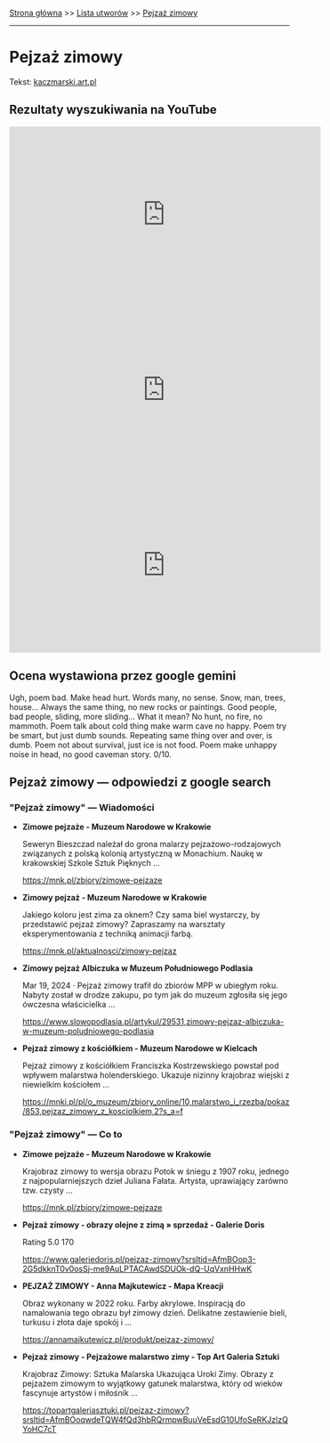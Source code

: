 [Strona główna](../index.md) >> [Lista utworów](../list.md) >> [Pejzaż zimowy](409.md)

---

# Pejzaż zimowy

Tekst: [kaczmarski.art.pl](https://www.kaczmarski.art.pl/tworczosc/wiersze/pejzaz-zimowy/)

## Rezultaty wyszukiwania na YouTube

<iframe width="560" height="315" src="https://www.youtube.com/embed/xDxAR_JYAL4?si=IdontcarewhotheIRSsendsImnotpayingtaxes" title="YouTube video player" frameborder="0" allow="accelerometer; autoplay; clipboard-write; encrypted-media; gyroscope; picture-in-picture; web-share" referrerpolicy="strict-origin-when-cross-origin" allowfullscreen></iframe>

<iframe width="560" height="315" src="https://www.youtube.com/embed/Mx0f6O0HbbY?si=IdontcarewhotheIRSsendsImnotpayingtaxes" title="YouTube video player" frameborder="0" allow="accelerometer; autoplay; clipboard-write; encrypted-media; gyroscope; picture-in-picture; web-share" referrerpolicy="strict-origin-when-cross-origin" allowfullscreen></iframe>

<iframe width="560" height="315" src="https://www.youtube.com/embed/NhqFNFFa-1g?si=IdontcarewhotheIRSsendsImnotpayingtaxes" title="YouTube video player" frameborder="0" allow="accelerometer; autoplay; clipboard-write; encrypted-media; gyroscope; picture-in-picture; web-share" referrerpolicy="strict-origin-when-cross-origin" allowfullscreen></iframe>

## Ocena wystawiona przez google gemini

Ugh, poem bad. Make head hurt. Words many, no sense. Snow, man, trees, house... Always the same thing, no new rocks or paintings. Good people, bad people, sliding, more sliding... What it mean? No hunt, no fire, no mammoth. Poem talk about cold thing make warm cave no happy. Poem try be smart, but just dumb sounds. Repeating same thing over and over, is dumb. Poem not about survival, just ice is not food. Poem make unhappy noise in head, no good caveman story. 0/10.


## Pejzaż zimowy — odpowiedzi z google search

### "Pejzaż zimowy" — Wiadomości

- **Zimowe pejzaże - Muzeum Narodowe w Krakowie**

    Seweryn Bieszczad należał do grona malarzy pejzażowo-rodzajowych związanych z polską kolonią artystyczną w Monachium. Naukę w krakowskiej Szkole Sztuk Pięknych ... 

   <https://mnk.pl/zbiory/zimowe-pejzaze>
- **Zimowy pejzaż - Muzeum Narodowe w Krakowie**

    Jakiego koloru jest zima za oknem? Czy sama biel wystarczy, by przedstawić pejzaż zimowy? Zapraszamy na warsztaty eksperymentowania z techniką animacji farbą. 

   <https://mnk.pl/aktualnosci/zimowy-pejzaz>
- **Zimowy pejzaż Albiczuka w Muzeum Południowego Podlasia**

    Mar 19, 2024  ·  Pejzaż zimowy trafił do zbiorów MPP w ubiegłym roku. Nabyty został w drodze zakupu, po tym jak do muzeum zgłosiła się jego ówczesna właścicielka ... 

   <https://www.slowopodlasia.pl/artykul/29531,zimowy-pejzaz-albiczuka-w-muzeum-poludniowego-podlasia>
- **Pejzaż zimowy z kościółkiem - Muzeum Narodowe w Kielcach**

    Pejzaż zimowy z kościółkiem Franciszka Kostrzewskiego powstał pod wpływem malarstwa holenderskiego. Ukazuje nizinny krajobraz wiejski z niewielkim kościołem ... 

   <https://mnki.pl/pl/o_muzeum/zbiory_online/10,malarstwo_i_rzezba/pokaz/853,pejzaz_zimowy_z_kosciolkiem,2?s_a=f>

### "Pejzaż zimowy" — Co to

- **Zimowe pejzaże - Muzeum Narodowe w Krakowie**

    Krajobraz zimowy to wersja obrazu Potok w śniegu z 1907 roku, jednego z najpopularniejszych dzieł Juliana Fałata. Artysta, uprawiający zarówno tzw. czysty ... 

   <https://mnk.pl/zbiory/zimowe-pejzaze>
- **Pejzaż zimowy - obrazy olejne z zimą » sprzedaż - Galerie Doris**

    Rating   5.0  170   

   <https://www.galeriedoris.pl/pejzaz-zimowy?srsltid=AfmBOop3-2G5dkknT0v0osSj-me9AuLPTACAwdSDUOk-dQ-UqVxnHHwK>
- **PEJZAŻ ZIMOWY - Anna Majkutewicz - Mapa Kreacji**

    Obraz wykonany w 2022 roku. Farby akrylowe. Inspiracją do namalowania tego obrazu był zimowy dzień. Delikatne zestawienie bieli, turkusu i złota daje spokój i ... 

   <https://annamajkutewicz.pl/produkt/pejzaz-zimowy/>
- **Pejzaż zimowy - Pejzażowe malarstwo zimy - Top Art Galeria Sztuki**

    Krajobraz Zimowy: Sztuka Malarska Ukazująca Uroki Zimy. Obrazy z pejzażem zimowym to wyjątkowy gatunek malarstwa, który od wieków fascynuje artystów i miłośnik ... 

   <https://topartgaleriasztuki.pl/pejzaz-zimowy?srsltid=AfmBOoqwdeTQW4fQd3hbRQrmpwBuuVeEsdG10UfoSeRKJzlzQYoHC7cT>

